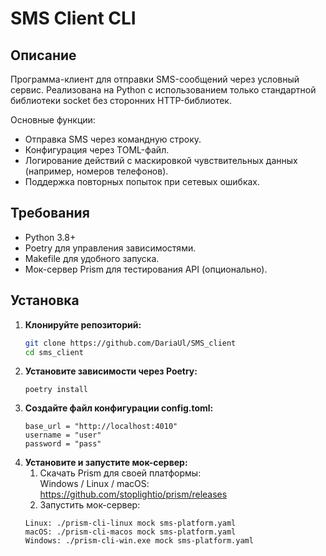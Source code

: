 # SMS Client CLI

## Описание

Программа-клиент для отправки SMS-сообщений через условный сервис. Реализована на Python с использованием только стандартной библиотеки socket без сторонних HTTP-библиотек.

Основные функции:
- Отправка SMS через командную строку.
- Конфигурация через TOML-файл.
- Логирование действий с маскировкой чувствительных данных (например, номеров телефонов).
- Поддержка повторных попыток при сетевых ошибках.


## Требования

- Python 3.8+
- Poetry для управления зависимостями.
- Makefile для удобного запуска.
- Мок-сервер Prism для тестирования API (опционально).


## Установка

1. **Клонируйте репозиторий:**
   ```bash
   git clone https://github.com/DariaUl/SMS_client
   cd sms_client

2. **Установите зависимости через Poetry:**
   ```
   poetry install

3. **Создайте файл конфигурации config.toml:**
   ```
   base_url = "http://localhost:4010"
   username = "user"
   password = "pass"

4. **Установите и запустите мок-сервер:**  
   1. Скачать Prism для своей платформы:  
   Windows / Linux / macOS: https://github.com/stoplightio/prism/releases 
   2. Запустить мок-сервер: 
   ```
   Linux: ./prism-cli-linux mock sms-platform.yaml 
   macOS: ./prism-cli-macos mock sms-platform.yaml 
   Windows: ./prism-cli-win.exe mock sms-platform.yaml 